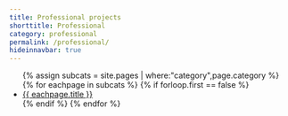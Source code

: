 ```yaml
---
title: Professional projects
shorttitle: Professional
category: professional
permalink: /professional/
hideinnavbar: true
---
```


<ul>
{% assign subcats = site.pages | where:"category",page.category %}
{% for eachpage in subcats %}
{% if forloop.first == false %}
<li><a href="{{ eachpage.permalink }}">{{ eachpage.title }}</a></li>
{% endif %}
{% endfor %}
</ul>
